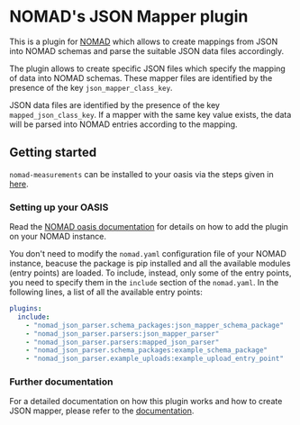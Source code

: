 # NOMAD's JSON Mapper plugin
This is a plugin for [NOMAD](https://nomad-lab.eu) which allows to create mappings from JSON into NOMAD schemas and parse the suitable JSON data files accordingly.

The plugin allows to create specific JSON files which specify the mapping of data into NOMAD schemas. These mapper files are
identified by the presence of the key `json_mapper_class_key`.

JSON data files are identified by the presence of the key `mapped_json_class_key`. If a mapper with the same key value exists, the data will be parsed into NOMAD entries according to the mapping.

## Getting started
`nomad-measurements` can be installed to your oasis via the steps given in [here](https://github.com/FAIRmat-NFDI/nomad-distro-template?tab=readme-ov-file#adding-a-plugin).

### Setting up your OASIS
Read the [NOMAD oasis documentation](https://nomad-lab.eu/prod/v1/docs/howto/oasis/configure.html#plugins) for details on how to add the plugin on your NOMAD instance.

You don't need to modify the ```nomad.yaml``` configuration file of your NOMAD instance, beacuse the package is pip installed and all the available modules (entry points) are loaded.
To include, instead, only some of the entry points, you need to specify them in the ```include``` section of the ```nomad.yaml```. In the following lines, a list of all the available entry points:

```yaml
plugins:
  include:
    - "nomad_json_parser.schema_packages:json_mapper_schema_package"
    - "nomad_json_parser.parsers:json_mapper_parser"
    - "nomad_json_parser.parsers:mapped_json_parser"
    - "nomad_json_parser.schema_packages:example_schema_package"
    - "nomad_json_parser.example_uploads:example_upload_entry_point"
 ```


### Further documentation

For a detailed documentation on how this plugin works and how to create JSON mapper, please refer to the [documentation](https://fairmat-nfdi.github.io/nomad-json-parser/).
